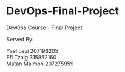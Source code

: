 # DevOps-Final-Project

DevOps Course - Final Project


Served By: 

Yael Levi 207196205  
Efi Tzaig 315852160    
Matan Maimon 207275959
